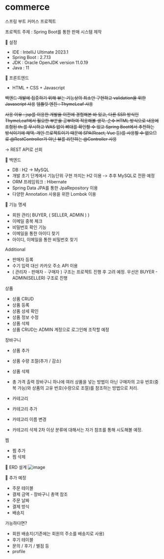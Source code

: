 # commerce
스프링 부트 커머스 프로젝트

프로젝트 주제 : Spring Boot를 통한 판매 시스템 제작

🔘 설정
- IDE : IntelliJ Ultimate 2023.1
- Spring Boot : 2.7.13
- JDK : Oracle OpenJDK version 11.0.19
- Java : 11
  
🧡 프론트엔드
- HTML + CSS + Javascript

~~백엔드 개발에 집중하기 위해 뷰는 기능상의 최소만 구현하고 validation을 위한 Javascript 사용~~
~~템플릿 엔진 : ThymeLeaf 사용~~

~~사용 이유 : jsp를 이용한 개발을 이전에 경험해본 바 있고, 다른 SSR 방식인 ThymeLeaf에서 필요한 부분을 공부하여 적용해볼 생각. 순수 HTML 방식으로 내용에 포함된 th:를 무시하고 WAS 없이 뼈대를 확인할 수 있고 Spring Boot에서 추천하는 방식이기에 채택.
개인 프로젝트이기 때문에 SPA(React, Vue 등)를 사용할 수 없으므로 @RestController가 아닌 뷰를 리턴하는 @Controller 사용~~

-> REST API로 선회

💛 백엔드
- DB : H2 -> MySQL
- 개발 초기 단계에서 기능단위 구현 까지는 H2 이용 -> 추후 MySQL로 전환 예정
- ORM 프레임워크 : Hibernate
- Spring Data JPA를 통한 JpaRepository 이용
- 다양한 Annotation 사용을 위한 Lombok 이용

💚 기능 명세
- 회원 관리( BUYER, ( SELLER, ADMIN ) )
- 이메일 중복 체크
- 비밀번호 확인 기능
- 이메일을 통한 아이디 찾기
- 아이디, 이메일을 통한 비밀번호 찾기

Additional
- 판매자 등록
- 수기 입력 대신 카카오 주소 API 이용
- ( 관리자 - 판매자 - 구매자 ) 구조는 프로젝트 진행 후 고려 예정. 우선은 BUYER - ADMIN(SELLER) 구조로 진행

상품
- 상품 CRUD
- 상품 등록
- 상품 상세 확인
- 상품 정보 수정
- 상품 삭제
- 상품 CRUD는 ADMIN 계정으로 로그인해 조작할 예정

장바구니
- 상품 추가
- 상품 수량 조절(추가 / 감소)
- 상품 삭제
- 총 가격 출력
장바구니 하나에 여러 상품을 넣는 방법이 아닌 구매자의 고유 번호(중복 가능)와 상품의 고유 번호(수량으로 조절)를 참조하는 방법으로 처리.

- 카테고리
- 카테고리 추가
- 카테고리 이름 변경
- 카테고리 삭제
2차 이상 분류에 대해서는 자가 참조를 통해 시도해볼 예정.

찜
- 찜 추가
- 찜 삭제
  
💙 ERD 설계
![image](https://github.com/sunlake123/commerce/assets/91143081/75bf1859-098f-45a6-b6cf-d29925315e76)


💜 추가 예정
- 주문 테이블
- 결제 금액 - 장바구니 총액 참조
- 주문 날짜
- 결제 방식
- 배송지

가능하다면?
- 회원 배송지(기존에는 회원의 주소를 배송지로 사용)
- 후기 테이블
- 문의 / 후기 / 별점 등
- profile
